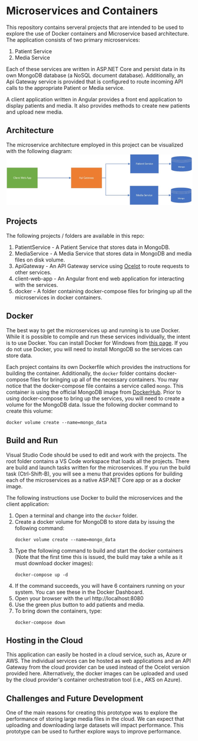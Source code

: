 # Microservices and Containers
This repository contains serveral projects that are intended to be used to explore the use of Docker containers and Microservice based architecture. The application consists of two primary microservices:
1. Patient Service
2. Media Service

Each of these services are written in ASP.NET Core and persist data in its own MongoDB database (a NoSQL document database). Additionally, an Api Gateway service is provided that is configured to route incoming API calls to the appropriate Patient or Media service.

A client application written in Angular provides a front end application to display patients and media. It also provides methods to create new patients and upload new media.

## Architecture
The microservice architecture employed in this project can be visualized with the following diagram:
![Microservices Architecture](architecture.jpg)

## Projects
The following projects / folders are available in this repo:
1. PatientService - A Patient Service that stores data in MongoDB.
2. MediaService - A Media Service that stores data in MongoDB and media files on disk volume.
3. ApiGateway - An API Gateway service using [Ocelot](https://docs.microsoft.com/en-us/dotnet/architecture/microservices/multi-container-microservice-net-applications/implement-api-gateways-with-ocelot) to route requests to other services.
4. client-web-app - An Angular front end web application for interacting with the services.
5. docker - A folder containing docker-compose files for bringing up all the microservices in docker containers.

## Docker
The best way to get the microservices up and running is to use Docker. While it is possible to compile and run these services individually, the intent is to use Docker. You can install Docker for Windows from [this page](https://docs.docker.com/docker-for-windows/install/). If you do not use Docker, you will need to install MongoDB so the services can store data.

Each project contains its own Dockerfile which provides the instructions for building the container. Additionally, the `docker` folder contains docker-compose files for bringing up all of the necessary containers. You may notice that the docker-compose file contains a service called `mongo`. This container is using the official MongoDB image from [DockerHub](https://hub.docker.com/_/mongo). Prior to using docker-compose to bring up the services, you will need to create a volume for the MongoDB data. Issue the following docker command to create this volume:
```
docker volume create --name=mongo_data
```

## Build and Run
Visual Studio Code should be used to edit and work with the projects. The root folder contains a VS Code workspace that loads all the projects. There are build and launch tasks written for the microservices. If you run the build task (Ctrl-Shift-B), you will see a menu that provides options for building each of the microservices as a native ASP.NET Core app or as a docker image.

The following instructions use Docker to build the microservices and the client application:

1. Open a terminal and change into the `docker` folder.
1. Create a docker volume for MongoDB to store data by issuing the following command: 
   ```
   docker volume create --name=mongo_data
   ```
1. Type the following command to build and start the docker containers (Note that the first time this is issued, the build may take a while as it must download docker images):
   ```
   docker-compose up -d
   ```
1. If the command succeeds, you will have 6 containers running on your system. You can see these in the Docker Dashboard.
1. Open your browser with the url http://localhost:8080
1. Use the green plus button to add patients and media.
1. To bring down the containers, type:
   ```
   docker-compose down
   ```

## Hosting in the Cloud
This application can easily be hosted in a cloud service, such as, Azure or AWS. The individual services can be hosted as web applications and an API Gateway from the cloud provider can be used instead of the Ocelot version provided here. Alternatively, the docker images can be uploaded and used by the cloud provider's container orchestration tool (i.e., AKS on Azure).

## Challenges and Future Development
One of the main reasons for creating this prototype was to explore the performance of storing large media files in the cloud. We can expect that uploading and downloading large datasets will impact performance. This prototype can be used to further explore ways to improve performance.
